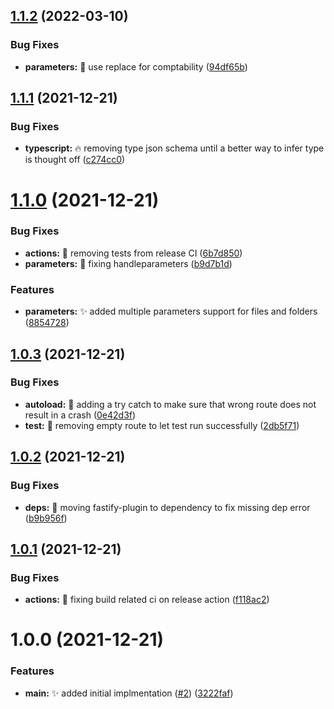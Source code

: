 ## [1.1.2](https://github.com/spa5k/fastify-file-routes/compare/v1.1.1...v1.1.2) (2022-03-10)

### Bug Fixes

- **parameters:** 🐛 use replace for comptability ([94df65b](https://github.com/spa5k/fastify-file-routes/commit/94df65b47fd4e12eedced71940f22fc5de3838d9))

## [1.1.1](https://github.com/spa5k/fastify-file-routes/compare/v1.1.0...v1.1.1) (2021-12-21)

### Bug Fixes

- **typescript:** 🔥 removing type json schema until a better way to infer type is thought off ([c274cc0](https://github.com/spa5k/fastify-file-routes/commit/c274cc0f444af0f3b7912013a4d9446429f363a6))

# [1.1.0](https://github.com/spa5k/fastify-file-routes/compare/v1.0.3...v1.1.0) (2021-12-21)

### Bug Fixes

- **actions:** 💚 removing tests from release CI ([6b7d850](https://github.com/spa5k/fastify-file-routes/commit/6b7d850cbd648fe21c84c494743c92121abbf593))
- **parameters:** 🐛 fixing handleparameters ([b9d7b1d](https://github.com/spa5k/fastify-file-routes/commit/b9d7b1d245684edb7238d8355a4603bf919c4142))

### Features

- **parameters:** ✨ added multiple parameters support for files and folders ([8854728](https://github.com/spa5k/fastify-file-routes/commit/885472815ef480166e95efb978e7f9e1601e4ffe))

## [1.0.3](https://github.com/spa5k/fastify-file-routes/compare/v1.0.2...v1.0.3) (2021-12-21)

### Bug Fixes

- **autoload:** 🐛 adding a try catch to make sure that wrong route does not result in a crash ([0e42d3f](https://github.com/spa5k/fastify-file-routes/commit/0e42d3f3f61a5d9d5e44be2a7b1a88a578ee1973))
- **test:** 🐛 removing empty route to let test run successfully ([2db5f71](https://github.com/spa5k/fastify-file-routes/commit/2db5f71a420f77fa405cfd6f5540357b92c68a4b))

## [1.0.2](https://github.com/spa5k/fastify-file-routes/compare/v1.0.1...v1.0.2) (2021-12-21)

### Bug Fixes

- **deps:** 🐛 moving fastify-plugin to dependency to fix missing dep error ([b9b956f](https://github.com/spa5k/fastify-file-routes/commit/b9b956f2476b9132fc8f2678ea01f74279a74a4b))

## [1.0.1](https://github.com/spa5k/fastify-file-routes/compare/v1.0.0...v1.0.1) (2021-12-21)

### Bug Fixes

- **actions:** 💚 fixing build related ci on release action ([f118ac2](https://github.com/spa5k/fastify-file-routes/commit/f118ac26170a534f7ff099dac89572fab48c70ec))

# 1.0.0 (2021-12-21)

### Features

- **main:** ✨ added initial implmentation ([#2](https://github.com/spa5k/fastify-file-routes/issues/2)) ([3222faf](https://github.com/spa5k/fastify-file-routes/commit/3222fafce2dd5217bfc67b90e60f0a80ce729780))
